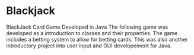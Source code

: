# Blackjack
 BlackJack Card Game Developed in Java
The following game was developed as a introduction to classes and their properties.
The game includes a betting system to allow for betting cards.
This was also another introductory project into user input and GUI developement for Java.
